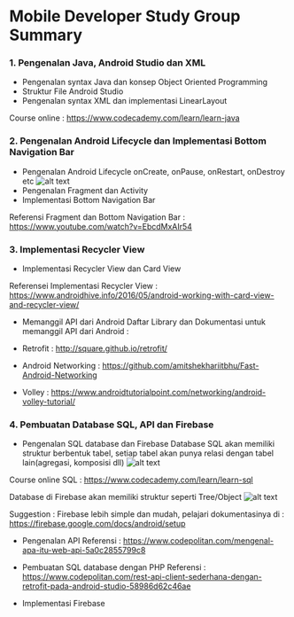 # Mobile Developer Study Group Summary

### 1. Pengenalan Java, Android Studio dan XML
- Pengenalan syntax Java dan konsep Object Oriented Programming
- Struktur File Android Studio
- Pengenalan syntax XML dan implementasi LinearLayout

Course online : https://www.codecademy.com/learn/learn-java

### 2. Pengenalan Android Lifecycle dan Implementasi Bottom Navigation Bar
- Pengenalan Android Lifecycle
onCreate, onPause, onRestart, onDestroy etc
![alt text](https://cdn-images-1.medium.com/max/662/1*i0JwtQdvEbe6GDyjDztxSQ.png)
- Pengenalan Fragment dan Activity
- Implementasi Bottom Navigation Bar

Referensi Fragment dan Bottom Navigation Bar : https://www.youtube.com/watch?v=EbcdMxAIr54

### 3. Implementasi Recycler View
- Implementasi Recycler View dan Card View

Referensei Implementasi Recycler View : https://www.androidhive.info/2016/05/android-working-with-card-view-and-recycler-view/

- Memanggil API dari Android
Daftar Library dan Dokumentasi untuk memanggil API dari Android :

- Retrofit : http://square.github.io/retrofit/
- Android Networking : https://github.com/amitshekhariitbhu/Fast-Android-Networking
- Volley : https://www.androidtutorialpoint.com/networking/android-volley-tutorial/

### 4. Pembuatan Database SQL, API dan Firebase
- Pengenalan SQL database dan Firebase
Database SQL akan memiliki struktur berbentuk tabel, setiap tabel akan punya relasi dengan tabel lain(agregasi, komposisi dll)
![alt text](https://i.stack.imgur.com/PsMH8.jpg)

Course online SQL : https://www.codecademy.com/learn/learn-sql

Database di Firebase akan memiliki struktur seperti Tree/Object
![alt text](https://i.stack.imgur.com/aWYFt.png)

Suggestion : Firebase lebih simple dan mudah, pelajari dokumentasinya di : https://firebase.google.com/docs/android/setup

- Pengenalan API
Referensi : https://www.codepolitan.com/mengenal-apa-itu-web-api-5a0c2855799c8

- Pembuatan SQL database dengan PHP
Referensi : https://www.codepolitan.com/rest-api-client-sederhana-dengan-retrofit-pada-android-studio-58986d62c46ae

- Implementasi Firebase